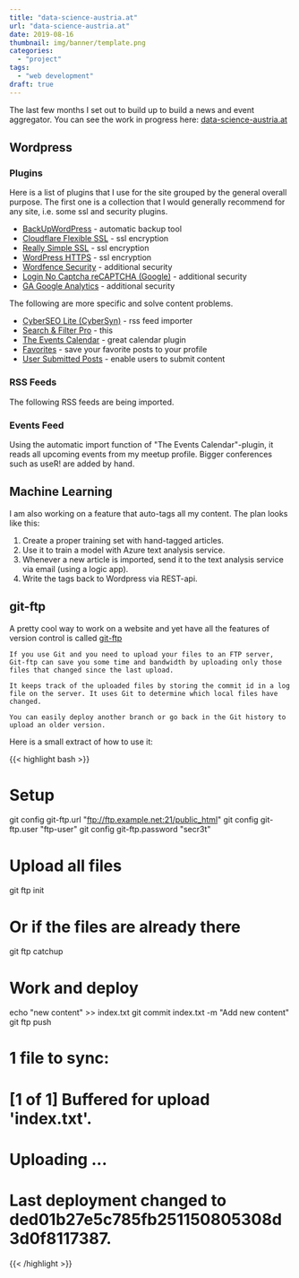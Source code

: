 ```yaml
---
title: "data-science-austria.at"
url: "data-science-austria.at"
date: 2019-08-16
thumbnail: img/banner/template.png
categories:
  - "project"
tags: 
  - "web development"
draft: true
---
```


The last few months I set out to build up to build a news and event aggregator. You can see the work in progress here: <a href="https://data-science-austria.at/">data-science-austria.at</a>

## Wordpress

### Plugins

Here is a list of plugins that I use for the site grouped by the general overall purpose. The first one is a collection that I would generally recommend for any site, i.e. some ssl and security plugins. 

- <a href="https://wordpress.org/plugins/backupwordpress/">BackUpWordPress</a> - automatic backup tool
- <a href="https://wordpress.org/plugins/cloudflare-flexible-ssl/">Cloudflare Flexible SSL</a> - ssl encryption
- <a href="https://wordpress.org/plugins/really-simple-ssl/">Really Simple SSL</a> - ssl encryption
- <a href="https://wordpress.org/plugins/wordpress-https/">WordPress HTTPS</a> - ssl encryption
- <a href="https://wordpress.org/plugins/wordfence/">Wordfence Security</a> - additional security
- <a href="https://wordpress.org/plugins/login-recaptcha/">Login No Captcha reCAPTCHA (Google)</a> - additional security
- <a href="https://wordpress.org/plugins/ga-google-analytics/">GA Google Analytics</a> - additional security

The following are more specific and solve content problems. 

- <a href="https://wordpress.org/plugins/cybersyn/">CyberSEO Lite (CyberSyn)</a> - rss feed importer
- <a href="https://wordpress.org/plugins/search-filter/">Search & Filter Pro</a> - this 
- <a href="https://wordpress.org/plugins/the-events-calendar/">The Events Calendar</a> - great calendar plugin
- <a href="https://wordpress.org/plugins/favorites/">Favorites</a> - save your favorite posts to your profile
- <a href="https://wordpress.org/plugins/user-submitted-posts/">User Submitted Posts</a> - enable users to submit content

### RSS Feeds

The following RSS feeds are being imported. 

### Events Feed

Using the automatic import function of "The Events Calendar"-plugin, it reads all upcoming events from my meetup profile. Bigger conferences such as useR! are added by hand. 

## Machine Learning

I am also working on a feature that auto-tags all my content. The plan looks like this:

1. Create a proper training set with hand-tagged articles. 
2. Use it to train a model with Azure text analysis service.
3. Whenever a new article is imported, send it to the text analysis service via email (using a logic app).
4. Write the tags back to Wordpress via REST-api. 

## git-ftp

A pretty cool way to work on a website and yet have all the features of version control is called <a href="https://github.com/git-ftp/git-ftp">git-ftp</a>

    If you use Git and you need to upload your files to an FTP server, Git-ftp can save you some time and bandwidth by uploading only those files that changed since the last upload.

    It keeps track of the uploaded files by storing the commit id in a log file on the server. It uses Git to determine which local files have changed.

    You can easily deploy another branch or go back in the Git history to upload an older version.

Here is a small extract of how to use it: 

{{< highlight bash >}}
# Setup
git config git-ftp.url "ftp://ftp.example.net:21/public_html"
git config git-ftp.user "ftp-user"
git config git-ftp.password "secr3t"

# Upload all files
git ftp init

# Or if the files are already there
git ftp catchup

# Work and deploy
echo "new content" >> index.txt
git commit index.txt -m "Add new content"
git ftp push
# 1 file to sync:
# [1 of 1] Buffered for upload 'index.txt'.
# Uploading ...
# Last deployment changed to ded01b27e5c785fb251150805308d3d0f8117387.
{{< /highlight >}}